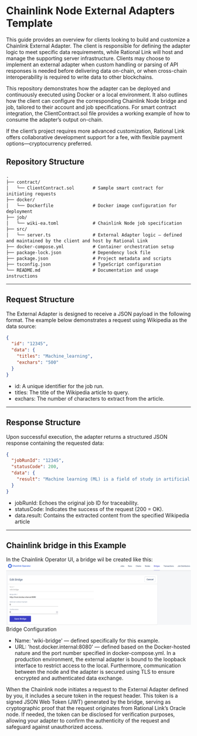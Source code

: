# Chainlink Node External Adapters Template
This guide provides an overview for clients looking to build and customize a Chainlink External Adapter. The client is responsible for defining the adapter logic to meet specific data requirements, while Rational Link will host and manage the supporting server infrastructure. Clients may choose to implement an external adapter when custom handling or parsing of API responses is needed before delivering data on-chain, or when cross-chain interoperability is required to write data to other blockchains.

This repository demonstrates how the adapter can be deployed and continuously executed using Docker or a local environment. It also outlines how the client can configure the corresponding Chainlink Node bridge and job, tailored to their account and job specifications. For smart contract integration, the ClientContract.sol file provides a working example of how to consume the adapter’s output on-chain.

If the client’s project requires more advanced customization, Rational Link offers collaborative development support for a fee, with flexible payment options—cryptocurrency preferred.


## Repository Structure
```
.
├── contract/
│   └── ClientContract.sol       # Sample smart contract for initiating requests
├── docker/
│   └── Dockerfile               # Docker image configuration for deployment
├── job/
│   └── wiki-ea.toml             # Chainlink Node job specification
├── src/
│   └── server.ts                # External Adapter logic — defined and maintained by the client and host by Rational Link
├── docker-compose.yml           # Container orchestration setup
├── package-lock.json            # Dependency lock file
├── package.json                 # Project metadata and scripts
├── tsconfig.json                # TypeScript configuration
└── README.md                    # Documentation and usage instructions
```
---

## Request Structure
The External Adapter is designed to receive a JSON payload in the following format. The example below demonstrates a request using Wikipedia as the data source:
```json
{
  "id": "12345",
  "data": {
    "titles": "Machine_learning",
    "exchars": "500"
  }
}
```
- id: A unique identifier for the job run.
- titles: The title of the Wikipedia article to query.
- exchars: The number of characters to extract from the article.

---
## Response Structure
Upon successful execution, the adapter returns a structured JSON response containing the requested data:
```json
{
  "jobRunId": "12345",
  "statusCode": 200,
  "data": {
    "result": "Machine learning (ML) is a field of study in artificial intelligence concerned with the development and study of statistical algorithms that can learn from data and generalise to unseen data, and thus perform tasks without explicit instructions. Within a subdiscipline in machine learning, advances in the field of deep learning have allowed neural networks, a class of statistical algorithms, to surpass many previous machine learning approaches in performance. ML finds application in many fields.." 
  }
}
```
- jobRunId: Echoes the original job ID for traceability.
- statusCode: Indicates the success of the request (200 = OK).
- data.result: Contains the extracted content from the specified Wikipedia article

---
## Chainlink bridge in this Example

In the Chainlink Operator UI, a bridge wil be created like this:
![Alt text](./job/snapshot_wiki-bridge.png)
Bridge Configuration
- Name: 'wiki-bridge' — defined specifically for this example.
- URL: 'host.docker.internal:8080' — defined based on the Docker-hosted nature and the port number specified in docker-compose.yml. In a production environment, the external adapter is bound to the loopback interface to restrict access to the local. Furthermore, communication between the node and the adapter is secured using TLS to ensure encrypted and authenticated data exchange.

When the Chainlink node initiates a request to the External Adapter defined by you, it includes a secure token in the request header. This token is a signed JSON Web Token (JWT) generated by the bridge, serving as cryptographic proof that the request originates from Rational Link’s Oracle node. If needed, the token can be disclosed for verification purposes, allowing your adapter to confirm the authenticity of the request and safeguard against unauthorized access.

